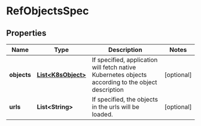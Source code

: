 

# RefObjectsSpec


## Properties

| Name | Type | Description | Notes |
|------------ | ------------- | ------------- | -------------|
|**objects** | [**List&lt;K8sObject&gt;**](K8sObject.md) | If specified, application will fetch native Kubernetes objects according to the object description |  [optional] |
|**urls** | **List&lt;String&gt;** | If specified, the objects in the urls will be loaded. |  [optional] |



